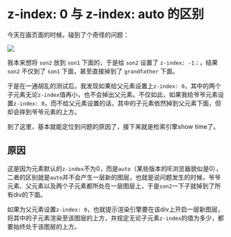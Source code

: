 # z-index: 0 与 z-index: auto 的区别

今天在画页面的时候，碰到了个奇怪的问题：

![](E:\myBlog\docs\js\essay\source\01\01.png)

我本来想将 `son2` 放到 `son1` 下面的，于是给 `son2` 设置了 `z-index: -1；`，结果 `son2` 不仅到了 `son1` 下面，甚至直接掉到了 `grandfather` 下面。

于是在一通胡乱的测试后，我发现如果给父元素设置上`z-index: 0`，其中的两个子元素无论`z-index`值再小，也不会掉出父元素。不仅如此，如果我给爷爷元素设置`z-index: 0`，而不给父元素设置的话，其中的子元素依然掉到父元素下面，但却会摔到爷爷元素的上方。

到了这里，基本就能定位到问题的原因了，接下来就是检索引擎show time了。



## 原因

这是因为元素默认的`z-index`不为0，而是`auto`（某些版本的IE浏览器貌似是0），二者的区别就是`auto`并不会产生一层新的图层，也就是说问题发生的时候，爷爷元素、父元素以及两个子元素都所处在一层图层上，于是`son2`一下子就掉到了所有div的下面。

如果为父元素设置`z-index: 0`，也就提示渲染引擎要在该div上开启一层新图层，将其中的子元素渲染至该图层的上方，并规定无论子元素`z-index`的值为多少，都要始终处于该图层的上方。